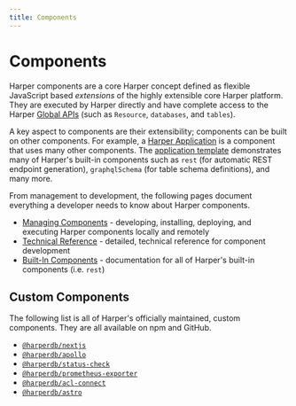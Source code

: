 ```yaml
---
title: Components
---
```


# Components

Harper components are a core Harper concept defined as flexible JavaScript based _extensions_ of the highly extensible core Harper platform. They are executed by Harper directly and have complete access to the Harper [Global APIs](../../technical-details/reference/globals) (such as `Resource`, `databases`, and `tables`).

A key aspect to components are their extensibility; components can be built on other components. For example, a [Harper Application](../applications/) is a component that uses many other components. The [application template](https://github.com/HarperDB/application-template) demonstrates many of Harper's built-in components such as `rest` (for automatic REST endpoint generation), `graphqlSchema` (for table schema definitions), and many more.

From management to development, the following pages document everything a developer needs to know about Harper components.

- [Managing Components](./managing) - developing, installing, deploying, and executing Harper components locally and remotely
- [Technical Reference](./reference) - detailed, technical reference for component development
- [Built-In Components](./built-in) - documentation for all of Harper's built-in components (i.e. `rest`)

## Custom Components

The following list is all of Harper's officially maintained, custom components. They are all available on npm and GitHub.

- [`@harperdb/nextjs`](https://github.com/HarperDB/nextjs)
- [`@harperdb/apollo`](https://github.com/HarperDB/apollo)
- [`@harperdb/status-check`](https://github.com/HarperDB/status-check)
- [`@harperdb/prometheus-exporter`](https://github.com/HarperDB/prometheus-exporter)
- [`@harperdb/acl-connect`](https://github.com/HarperDB/acl-connect)
- [`@harperdb/astro`](https://github.com/HarperDB/astro)
